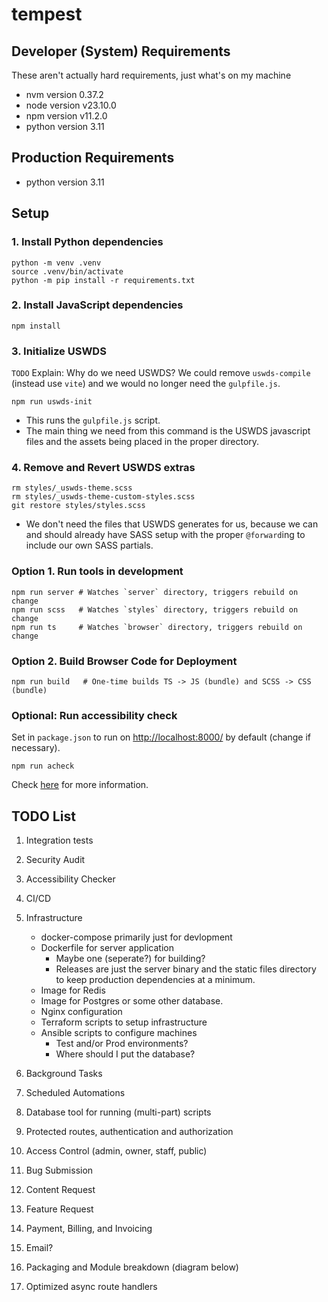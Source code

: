 # tempest

## Developer (System) Requirements

These aren't actually hard requirements, just what's on my machine

- nvm version 0.37.2
- node version v23.10.0
- npm version v11.2.0
- python version 3.11

## Production Requirements

- python version 3.11

## Setup

### 1. Install Python dependencies

```shell
python -m venv .venv
source .venv/bin/activate
python -m pip install -r requirements.txt
```

### 2. Install JavaScript dependencies

```shell
npm install
```

### 3. Initialize USWDS

`TODO` Explain: Why do we need USWDS? We could remove `uswds-compile` (instead use `vite`) and we would no longer need the `gulpfile.js`.

```shell
npm run uswds-init
```

- This runs the `gulpfile.js` script.
- The main thing we need from this command is the USWDS javascript files and the assets being placed in the proper directory.

### 4. Remove and Revert USWDS extras

```shell
rm styles/_uswds-theme.scss
rm styles/_uswds-theme-custom-styles.scss
git restore styles/styles.scss
```

- We don't need the files that USWDS generates for us, because we can and should already have SASS setup with the proper `@forward`ing to include our own SASS partials.

### Option 1. Run tools in development

```shell
npm run server # Watches `server` directory, triggers rebuild on change
npm run scss   # Watches `styles` directory, triggers rebuild on change
npm run ts     # Watches `browser` directory, triggers rebuild on change
```

### Option 2. Build Browser Code for Deployment

```shell
npm run build   # One-time builds TS -> JS (bundle) and SCSS -> CSS (bundle)
```

### Optional: Run accessibility check

Set in `package.json` to run on <http://localhost:8000/> by default (change if necessary).

```shell
npm run acheck
```

Check [here](https://www.npmjs.com/package/accessibility-checker#Configuration) for more information.

## TODO List

1. Integration tests
1. Security Audit
1. Accessibility Checker

1. CI/CD
1. Infrastructure

   - docker-compose primarily just for devlopment
   - Dockerfile for server application
     - Maybe one (seperate?) for building?
     - Releases are just the server binary and the static files directory to keep production dependencies at a minimum.
   - Image for Redis
   - Image for Postgres or some other database.
   - Nginx configuration
   - Terraform scripts to setup infrastructure
   - Ansible scripts to configure machines
     - Test and/or Prod environments?
     - Where should I put the database?

1. Background Tasks
1. Scheduled Automations

1. Database tool for running (multi-part) scripts

1. Protected routes, authentication and authorization
1. Access Control (admin, owner, staff, public)

1. Bug Submission
1. Content Request
1. Feature Request
1. Payment, Billing, and Invoicing

1. Email?

1. Packaging and Module breakdown (diagram below)
1. Optimized async route handlers
